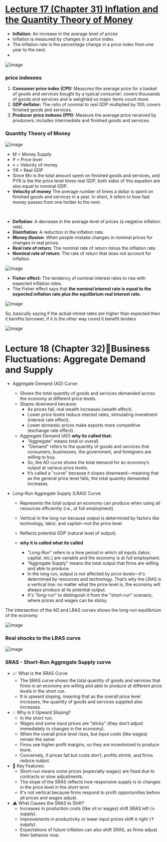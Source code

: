 # [Lecture 17 (Chapter 31) Inflation and the Quantity Theory of Money](https://github.com/Hanif-K-Musaheb/Year-2-CompSci-Notes/blob/main/Econ/econ.md)
 - **Inflation**: An increase in the average level of prices
 - Inflation is measured by changes in a price index.
 - The inflation rate is the percentage change in a price index from one year to the next.
 - 
![image](https://github.com/user-attachments/assets/ffa145ed-4e30-4bd4-8cae-f73db89a26a1)

### price indexees
1. **Consumer price index (CPI):** Measures the average price for a basket of goods and services bought by a typical consumer; covers thousands of goods and services and is weighted so major items count more.
1. **GDP deflator:** The ratio of nominal to real GDP multiplied by 100; covers finished goods and services. 
1. **Producer price indexes (PPI):** Measure the average price received by producers; includes intermediate and finished goods and services.

### Quantity Theory of Money

![image](https://github.com/user-attachments/assets/6a3c6190-c80e-4fdb-bc74-767d861257e9)
 - M = Money Supply
 - P = Price level
 - v = Velocity of money
 - YR = Real GDP
 - Since Mv is the total amount spent on finished goods and services, and PYR is the the price level times real GDP, both sides of this equation are also equal to nominal GDP.
 - **Velocity of money** The average number of times a dollar is spent on finished goods and services in a year. In short, it refers to how fast money passes from one holder to the next.
   
<Br>

 - **Deflation**: A decrease in the average level of prices (a negative inflation rate).
 - **Disinflation**: A reduction in the inflation rate.
 - **Money illusion**: When people mistake changes in nominal prices for changes in real prices.
 - **Real rate of return**: The nominal rate of return minus the inflation rate.
 - **Nominal rate of return**: The rate of return that does not account for inflation.

![image](https://github.com/user-attachments/assets/8a839cd6-48ec-47af-b02e-ff887d2663d3)

 - **Fisher effect:** The tendency of nominal interest rates to rise with expected inflation rates.
 - The Fisher effect says that **the nominal interest rate is equal to the expected inflation rate plus the equilibrium real interest rate.**
   
![image](https://github.com/user-attachments/assets/6c8f3ad4-02fd-4129-82c3-ed678a539d14)

So, basically saying if the actual intrest rates are higher than expected then it benifits borrower, if it is the other way round it benefit lenders

![image](https://github.com/user-attachments/assets/7bbd3c87-5a66-439b-abf8-7444612f0c6d)

# Lecture 18 (Chapter 32)Business Fluctuations: Aggregate Demand and Supply

- Aggregate Demand (AD) Curve:
   - Shows the total quantity of goods and services demanded across the economy at different price levels.
   - Slopes downward because:
       - As prices fall, real wealth increases (wealth effect).
       - Lower price levels reduce interest rates, stimulating investment (interest rate effect).
       - Lower domestic prices make exports more competitive (exchange rate effect).
    - Aggregate Demand (AD) **why its called that:**
         - "Aggregate" means total or overall.
         - "Demand" refers to the quantity of goods and services that consumers, businesses, the government, and foreigners are willing to buy.
         - So, the AD curve shows the total demand for an economy’s output at various price levels.
         - It’s called a "curve" because it slopes downward—meaning that as the general price level falls, the total quantity demanded increases.

 - Long-Run Aggregate Supply (LRAS) Curve:
    - Represents the total output an economy can produce when using all resources efficiently (i.e., at full employment).
    - Vertical in the long run because output is determined by factors like technology, labor, and capital—not the price level.
    - Reflects potential GDP (natural level of output).
    - **why it is called what its called**
     
         - "Long-Run" refers to a time period in which all inputs (labor, capital, etc.) are variable and the economy is at full employment.
         - "Aggregate Supply" means the total output that firms are willing and able to produce.
         - In the long run, output is not affected by price levels—it's determined by resources and technology. That’s why the LRAS is a vertical line: no matter what the price level is, the economy will always produce at its potential output.
         - It's "long-run" to distinguish it from the "short-run" scenario, where prices and wages can be sticky.
     
    
The intersection of the AD and LRAS curves shows the long-run equilibrium of the economy.

![image](https://github.com/user-attachments/assets/2c69e881-a199-48bf-a490-6ddeab31dd2b)

### Real shocks to the LRAS curve
![image](https://github.com/user-attachments/assets/22c5d360-e367-4c6e-bd79-fe3d994b569f)


### SRAS - Short-Run Aggregate Supply curve
- 📈 What is the SRAS Curve
    - The SRAS curve shows the total quantity of goods and services that firms in an economy are willing and able to produce at different price levels in the short run.
    - It is upward sloping, meaning that as the overall price level increases, the quantity of goods and services supplied also increases.
- 💡 Why is it Upward Sloping?
    - In the short run:
    - Wages and some input prices are “sticky” (they don’t adjust immediately to changes in the economy).
    - When the overall price level rises, but input costs (like wages) remain the same:
    - Firms see higher profit margins, so they are incentivized to produce more.
    - Conversely, if prices fall but costs don’t, profits shrink, and firms reduce output.
- 🎯 Key Features:
    - Short-run means some prices (especially wages) are fixed due to contracts or slow adjustments.
    - The slope of the SRAS reflects how responsive supply is to changes in the price level in the short term
    - It's not vertical because firms respond to profit opportunities before all prices and wages adjust.
- ⚠️ What Causes the SRAS to Shift?
    - Increases in production costs (like oil or wages) shift SRAS left (↓ supply).
    - Improvements in productivity or lower input prices shift it right (↑ supply).
    - Expectations of future inflation can also shift SRAS, as firms adjust their behavior now.








